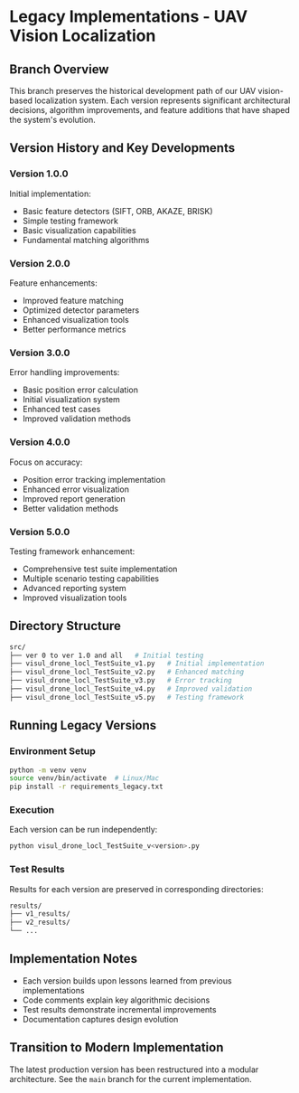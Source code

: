 # Legacy Implementations - UAV Vision Localization

## Branch Overview
This branch preserves the historical development path of our UAV vision-based localization system. Each version represents significant architectural decisions, algorithm improvements, and feature additions that have shaped the system's evolution.

## Version History and Key Developments

### Version 1.0.0
Initial implementation:
- Basic feature detectors (SIFT, ORB, AKAZE, BRISK)
- Simple testing framework
- Basic visualization capabilities
- Fundamental matching algorithms
### Version 2.0.0
Feature enhancements:
- Improved feature matching
- Optimized detector parameters
- Enhanced visualization tools
- Better performance metrics
### Version 3.0.0
Error handling improvements:
- Basic position error calculation
- Initial visualization system
- Enhanced test cases
- Improved validation methods
### Version 4.0.0
Focus on accuracy:
- Position error tracking implementation
- Enhanced error visualization
- Improved report generation
- Better validation methods
### Version 5.0.0
Testing framework enhancement:
- Comprehensive test suite implementation
- Multiple scenario testing capabilities
- Advanced reporting system
- Improved visualization tools

## Directory Structure
```bash
src/
├── ver 0 to ver 1.0 and all   # Initial testing
├── visul_drone_locl_TestSuite_v1.py   # Initial implementation
├── visul_drone_locl_TestSuite_v2.py   # Enhanced matching
├── visul_drone_locl_TestSuite_v3.py   # Error tracking
├── visul_drone_locl_TestSuite_v4.py   # Improved validation
├── visul_drone_locl_TestSuite_v5.py   # Testing framework
```

## Running Legacy Versions

### Environment Setup
```bash
python -m venv venv
source venv/bin/activate  # Linux/Mac
pip install -r requirements_legacy.txt
```

### Execution
Each version can be run independently:
```bash
python visul_drone_locl_TestSuite_v<version>.py
```

### Test Results
Results for each version are preserved in corresponding directories:
```bash
results/
├── v1_results/
├── v2_results/
└── ...
```

## Implementation Notes
- Each version builds upon lessons learned from previous implementations
- Code comments explain key algorithmic decisions
- Test results demonstrate incremental improvements
- Documentation captures design evolution

## Transition to Modern Implementation
The latest production version has been restructured into a modular architecture. See the `main` branch for the current implementation.
<!--
## Historical Documentation
- [Original Design Documents](docs/legacy/design/)
- [Test Reports](docs/legacy/reports/)
- [Performance Comparisons](docs/legacy/benchmarks/)
- [Development Notes](docs/legacy/notes/)
>